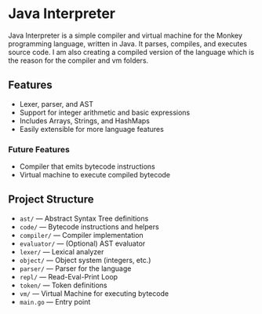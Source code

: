 # Java Interpreter

Java Interpreter is a simple compiler and virtual machine for the Monkey programming language, written in Java. It parses, compiles, and executes source code. I am also creating a compiled version of the language which is the reason for the compiler and vm folders.

## Features

- Lexer, parser, and AST
- Support for integer arithmetic and basic expressions
- Includes Arrays, Strings, and HashMaps
- Easily extensible for more language features

### Future Features

- Compiler that emits bytecode instructions
- Virtual machine to execute compiled bytecode

## Project Structure

- `ast/` — Abstract Syntax Tree definitions
- `code/` — Bytecode instructions and helpers
- `compiler/` — Compiler implementation
- `evaluator/` — (Optional) AST evaluator
- `lexer/` — Lexical analyzer
- `object/` — Object system (integers, etc.)
- `parser/` — Parser for the language
- `repl/` — Read-Eval-Print Loop
- `token/` — Token definitions
- `vm/` — Virtual Machine for executing bytecode
- `main.go` — Entry point
